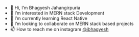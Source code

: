 - 👋 Hi, I’m Bhagyesh Jahangirpuria
- 👀 I’m interested in MERN stack Development
- 🌱 I’m currently learning React Native
- 💞️ I’m looking to collaborate on MERN stack based projects
- 📫 How to reach me on instagram [@ibhagyesh](https://www.instagram.com/ibhagyesh)

